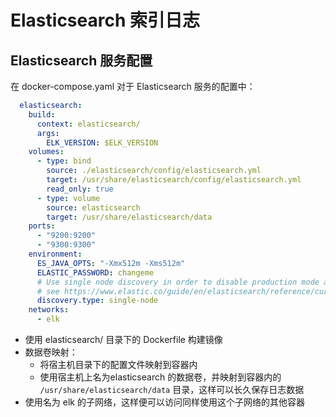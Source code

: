 # Elasticsearch 索引日志

## Elasticsearch 服务配置

在 docker-compose.yaml 对于 Elasticsearch 服务的配置中：

```yaml
  elasticsearch:
    build:
      context: elasticsearch/
      args:
        ELK_VERSION: $ELK_VERSION
    volumes:
      - type: bind
        source: ./elasticsearch/config/elasticsearch.yml
        target: /usr/share/elasticsearch/config/elasticsearch.yml
        read_only: true
      - type: volume
        source: elasticsearch
        target: /usr/share/elasticsearch/data
    ports:
      - "9200:9200"
      - "9300:9300"
    environment:
      ES_JAVA_OPTS: "-Xmx512m -Xms512m"
      ELASTIC_PASSWORD: changeme
      # Use single node discovery in order to disable production mode and avoid bootstrap checks
      # see https://www.elastic.co/guide/en/elasticsearch/reference/current/bootstrap-checks.html
      discovery.type: single-node
    networks:
      - elk
```


- 使用 elasticsearch/ 目录下的 Dockerfile 构建镜像
- 数据卷映射：
    - 将宿主机目录下的配置文件映射到容器内
    - 使用宿主机上名为elasticsearch 的数据卷，并映射到容器内的 `/usr/share/elasticsearch/data` 目录，这样可以长久保存日志数据
- 使用名为 elk 的子网络，这样便可以访问同样使用这个子网络的其他容器
